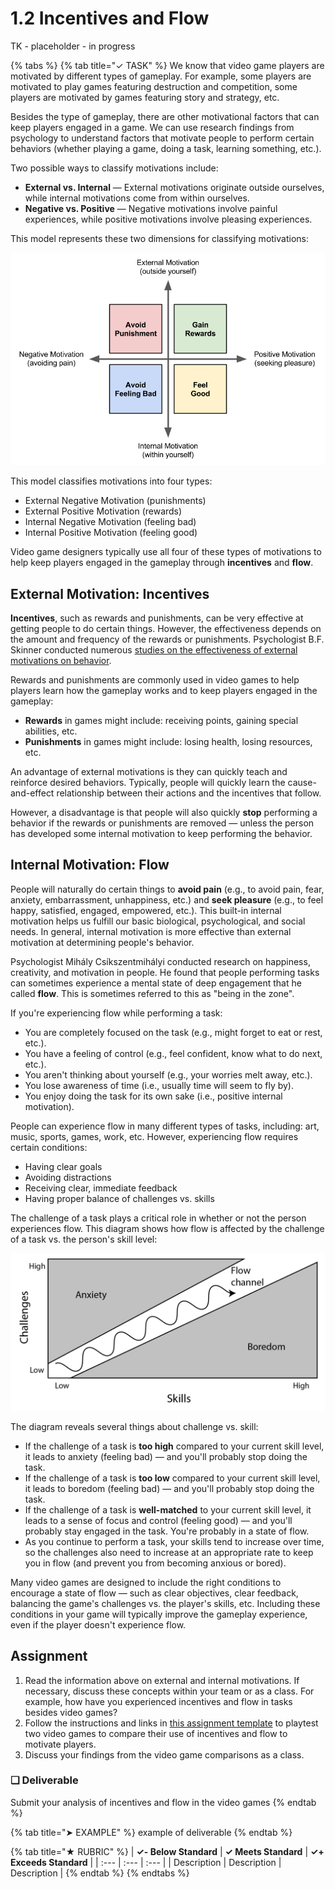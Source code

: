 # 1.2 Incentives and Flow

TK - placeholder - in progress

{% tabs %}
{% tab title="✓ TASK" %}
We know that video game players are motivated by different types of gameplay. For example, some players are motivated to play games featuring destruction and competition, some players are motivated by games featuring story and strategy, etc.

Besides the type of gameplay, there are other motivational factors that can keep players engaged in a game. We can use research findings from psychology to understand factors that motivate people to perform certain behaviors \(whether playing a game, doing a task, learning something, etc.\).

Two possible ways to classify motivations include:

* **External vs. Internal** — External motivations originate outside ourselves, while internal motivations come from within ourselves.
* **Negative vs. Positive** — Negative motivations involve painful experiences, while positive motivations involve pleasing experiences.

This model represents these two dimensions for classifying motivations:

![](../../.gitbook/assets/internal-external-motivations.png)



This model classifies motivations into four types:

* External Negative Motivation \(punishments\)
* External Positive Motivation \(rewards\)
* Internal Negative Motivation \(feeling bad\)
* Internal Positive Motivation \(feeling good\)

Video game designers typically use all four of these types of motivations to help keep players engaged in the gameplay through **incentives** and **flow**.

## External Motivation:  Incentives

**Incentives**, such as rewards and punishments, can be very effective at getting people to do certain things. However, the effectiveness depends on the amount and frequency of the rewards or punishments. Psychologist B.F. Skinner conducted numerous [studies on the effectiveness of external motivations on behavior](https://www.simplypsychology.org/operant-conditioning.html).

Rewards and punishments are commonly used in video games to help players learn how the gameplay works and to keep players engaged in the gameplay:

* **Rewards** in games might include:  receiving points, gaining special abilities, etc.
* **Punishments** in games might include:  losing health, losing resources, etc.

An advantage of external motivations is they can quickly teach and reinforce desired behaviors. Typically, people will quickly learn the cause-and-effect relationship between their actions and the incentives that follow.

However, a disadvantage is that people will also quickly **stop** performing a behavior if the rewards or punishments are removed — unless the person has developed some internal motivation to keep performing the behavior.

## Internal Motivation: Flow

People will naturally do certain things to **avoid pain** \(e.g., to avoid pain, fear, anxiety, embarrassment, unhappiness, etc.\) and **seek pleasure** \(e.g., to feel happy, satisfied, engaged, empowered, etc.\). This built-in internal motivation helps us fulfill our basic biological, psychological, and social needs. In general, internal motivation is more effective than external motivation at determining people's behavior.

Psychologist Mihály Csíkszentmihályi conducted research on happiness, creativity, and motivation in people. He found that people performing tasks can sometimes experience a mental state of deep engagement that he called **flow**. This is sometimes referred to this as "being in the zone".

If you're experiencing flow while performing a task:

* You are completely focused on the task \(e.g., might forget to eat or rest, etc.\).
* You have a feeling of control \(e.g., feel confident, know what to do next, etc.\).
* You aren't thinking about yourself \(e.g., your worries melt away, etc.\).
* You lose awareness of time \(i.e., usually time will seem to fly by\).
* You enjoy doing the task for its own sake \(i.e., positive internal motivation\).

People can experience flow in many different types of tasks, including:  art, music, sports, games, work, etc. However, experiencing flow requires certain conditions:

* Having clear goals
* Avoiding distractions
* Receiving clear, immediate feedback
* Having proper balance of challenges vs. skills

The challenge of a task plays a critical role in whether or not the person experiences flow. This diagram shows how flow is affected by the challenge of a task vs. the person's skill level:

![](../../.gitbook/assets/flow-challenge-vs-skill.png)

The diagram reveals several things about challenge vs. skill:

* If the challenge of a task is **too high** compared to your current skill level, it leads to anxiety \(feeling bad\) — and you'll probably stop doing the task.
* If the challenge of a task is **too low** compared to your current skill level, it leads to boredom \(feeling bad\) — and you'll probably stop doing the task.
* If the challenge of a task is **well-matched** to your current skill level, it leads to a sense of focus and control \(feeling good\) — and you'll probably stay engaged in the task. You're probably in a state of flow.
* As you continue to perform a task, your skills tend to increase over time, so the challenges also need to increase at an appropriate rate to keep you in flow \(and prevent you from becoming anxious or bored\).

Many video games are designed to include the right conditions to encourage a state of flow — such as clear objectives, clear feedback, balancing the game's challenges vs. the player's skills, etc. Including these conditions in your game will typically improve the gameplay experience, even if the player doesn't experience flow.

## Assignment

1. Read the information above on external and internal motivations. If necessary, discuss these concepts within your team or as a class. For example, how have you experienced incentives and flow in tasks besides video games?
2. Follow the instructions and links in [this assignment template](https://docs.google.com/document/d/1DKCLOFFGj_s4OznDyzhbZ9bZlf04L7SZI3MNtQO-QRI) to playtest two video games to compare their use of incentives and flow to motivate players.
3. Discuss your findings from the video game comparisons as a class.

### **❏ Deliverable**

Submit your analysis of incentives and flow in the video games
{% endtab %}

{% tab title="➤ EXAMPLE" %}
example of deliverable
{% endtab %}

{% tab title="★ RUBRIC" %}
| **✓- Below Standard** | **✓ Meets Standard** | **✓+ Exceeds Standard** |
| :--- | :--- | :--- |
| Description | Description | Description |
{% endtab %}
{% endtabs %}

